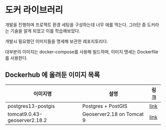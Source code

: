 # 도커 라이브러리

개발을 진행하며 프로젝트 환경 세팅을 구성하는데 너무 애를 먹는다.
그러던 중 도커라는 기술을 알게 되었고 이를 학습해보았다.

개발시 필요했던 이미지들을 명세해 보관한 레포지토리다.

대부분의 이미지는 docker-compose를 사용해 빌드하며, 
이미지 명세는 Dockerfile를 사용한다.

## Dockerhub 에 올려둔 이미지 목록

| 이미지명                     | 설명                      | 링크                                             |
| ---------------------------- | ------------------------- | ------------------------------------------------ |
| postgres13-postgis           | Postgres + PostGIS        | [link](./postgres13-postgis/README.md)           |
| tomcat9.0.43-geoserver2.18.2 | Geoserver2.18 on Tomcat 9 | [link](./tomcat9.0.43-geoserver2.18.2/README.md) |